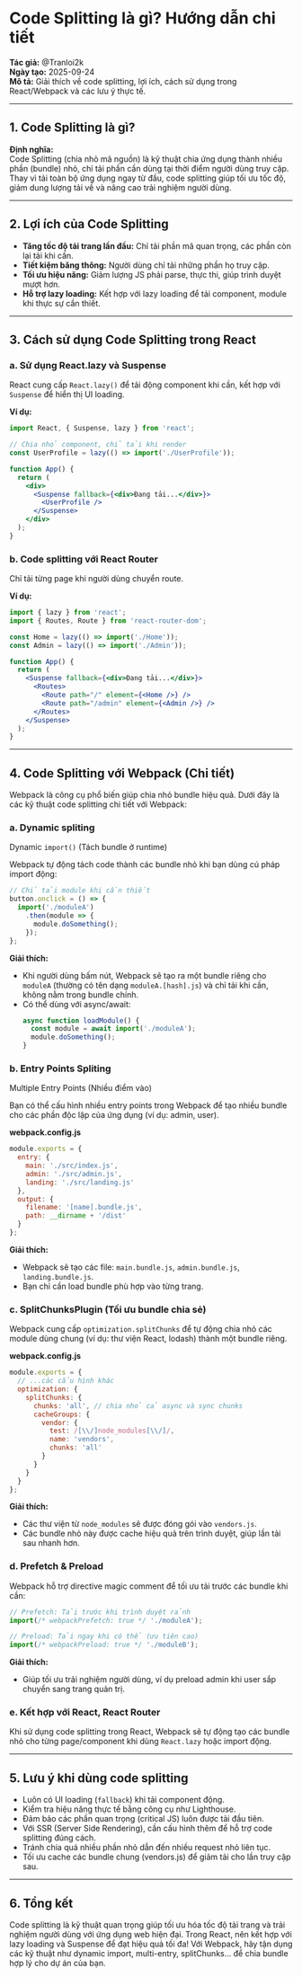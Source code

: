 # Code Splitting là gì? Hướng dẫn chi tiết

**Tác giả:** @Tranloi2k  
**Ngày tạo:** 2025-09-24  
**Mô tả:** Giải thích về code splitting, lợi ích, cách sử dụng trong React/Webpack và các lưu ý thực tế.

---

## 1. Code Splitting là gì?

**Định nghĩa:**  
Code Splitting (chia nhỏ mã nguồn) là kỹ thuật chia ứng dụng thành nhiều phần (bundle) nhỏ, chỉ tải phần cần dùng tại thời điểm người dùng truy cập. Thay vì tải toàn bộ ứng dụng ngay từ đầu, code splitting giúp tối ưu tốc độ, giảm dung lượng tải về và nâng cao trải nghiệm người dùng.

---

## 2. Lợi ích của Code Splitting

- **Tăng tốc độ tải trang lần đầu:** Chỉ tải phần mã quan trọng, các phần còn lại tải khi cần.
- **Tiết kiệm băng thông:** Người dùng chỉ tải những phần họ truy cập.
- **Tối ưu hiệu năng:** Giảm lượng JS phải parse, thực thi, giúp trình duyệt mượt hơn.
- **Hỗ trợ lazy loading:** Kết hợp với lazy loading để tải component, module khi thực sự cần thiết.

---

## 3. Cách sử dụng Code Splitting trong React

### a. Sử dụng React.lazy và Suspense

React cung cấp `React.lazy()` để tải động component khi cần, kết hợp với `Suspense` để hiển thị UI loading.

**Ví dụ:**
```jsx
import React, { Suspense, lazy } from 'react';

// Chia nhỏ component, chỉ tải khi render
const UserProfile = lazy(() => import('./UserProfile'));

function App() {
  return (
    <div>
      <Suspense fallback={<div>Đang tải...</div>}>
        <UserProfile />
      </Suspense>
    </div>
  );
}
```

### b. Code splitting với React Router

Chỉ tải từng page khi người dùng chuyển route.

**Ví dụ:**
```jsx
import { lazy } from 'react';
import { Routes, Route } from 'react-router-dom';

const Home = lazy(() => import('./Home'));
const Admin = lazy(() => import('./Admin'));

function App() {
  return (
    <Suspense fallback={<div>Đang tải...</div>}>
      <Routes>
        <Route path="/" element={<Home />} />
        <Route path="/admin" element={<Admin />} />
      </Routes>
    </Suspense>
  );
}
```

---

## 4. Code Splitting với Webpack (Chi tiết)

Webpack là công cụ phổ biến giúp chia nhỏ bundle hiệu quả. Dưới đây là các kỹ thuật code splitting chi tiết với Webpack:

### a. Dynamic spliting

Dynamic `import()` (Tách bundle ở runtime)

Webpack tự động tách code thành các bundle nhỏ khi bạn dùng cú pháp import động:

```js
// Chỉ tải module khi cần thiết
button.onclick = () => {
  import('./moduleA')
    .then(module => {
      module.doSomething();
    });
};
```
**Giải thích:**  
- Khi người dùng bấm nút, Webpack sẽ tạo ra một bundle riêng cho `moduleA` (thường có tên dạng `moduleA.[hash].js`) và chỉ tải khi cần, không nằm trong bundle chính.
- Có thể dùng với async/await:
  ```js
  async function loadModule() {
    const module = await import('./moduleA');
    module.doSomething();
  }
  ```

### b. Entry Points Spliting

Multiple Entry Points (Nhiều điểm vào)

Bạn có thể cấu hình nhiều entry points trong Webpack để tạo nhiều bundle cho các phần độc lập của ứng dụng (ví dụ: admin, user).

**webpack.config.js**
```js
module.exports = {
  entry: {
    main: './src/index.js',
    admin: './src/admin.js',
    landing: './src/landing.js'
  },
  output: {
    filename: '[name].bundle.js',
    path: __dirname + '/dist'
  }
};
```
**Giải thích:**  
- Webpack sẽ tạo các file: `main.bundle.js`, `admin.bundle.js`, `landing.bundle.js`.
- Bạn chỉ cần load bundle phù hợp vào từng trang.

### c. SplitChunksPlugin (Tối ưu bundle chia sẻ)

Webpack cung cấp `optimization.splitChunks` để tự động chia nhỏ các module dùng chung (ví dụ: thư viện React, lodash) thành một bundle riêng.

**webpack.config.js**
```js
module.exports = {
  // ...các cấu hình khác
  optimization: {
    splitChunks: {
      chunks: 'all', // chia nhỏ cả async và sync chunks
      cacheGroups: {
        vendor: {
          test: /[\\/]node_modules[\\/]/,
          name: 'vendors',
          chunks: 'all'
        }
      }
    }
  }
};
```
**Giải thích:**  
- Các thư viện từ `node_modules` sẽ được đóng gói vào `vendors.js`.
- Các bundle nhỏ này được cache hiệu quả trên trình duyệt, giúp lần tải sau nhanh hơn.

### d. Prefetch & Preload

Webpack hỗ trợ directive magic comment để tối ưu tải trước các bundle khi cần:

```js
// Prefetch: Tải trước khi trình duyệt rảnh
import(/* webpackPrefetch: true */ './moduleA');

// Preload: Tải ngay khi có thể (ưu tiên cao)
import(/* webpackPreload: true */ './moduleB');
```
**Giải thích:**  
- Giúp tối ưu trải nghiệm người dùng, ví dụ preload admin khi user sắp chuyển sang trang quản trị.

### e. Kết hợp với React, React Router

Khi sử dụng code splitting trong React, Webpack sẽ tự động tạo các bundle nhỏ cho từng page/component khi dùng `React.lazy` hoặc import động.

---

## 5. Lưu ý khi dùng code splitting

- Luôn có UI loading (`fallback`) khi tải component động.
- Kiểm tra hiệu năng thực tế bằng công cụ như Lighthouse.
- Đảm bảo các phần quan trọng (critical JS) luôn được tải đầu tiên.
- Với SSR (Server Side Rendering), cần cấu hình thêm để hỗ trợ code splitting đúng cách.
- Tránh chia quá nhiều phần nhỏ dẫn đến nhiều request nhỏ liên tục.
- Tối ưu cache các bundle chung (vendors.js) để giảm tải cho lần truy cập sau.

---

## 6. Tổng kết

Code splitting là kỹ thuật quan trọng giúp tối ưu hóa tốc độ tải trang và trải nghiệm người dùng với ứng dụng web hiện đại. Trong React, nên kết hợp với lazy loading và Suspense để đạt hiệu quả tối đa! Với Webpack, hãy tận dụng các kỹ thuật như dynamic import, multi-entry, splitChunks... để chia bundle hợp lý cho dự án của bạn.
